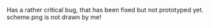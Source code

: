 Has a rather critical bug, that has been fixed but not prototyped yet.
scheme.png is not drawn by me!

